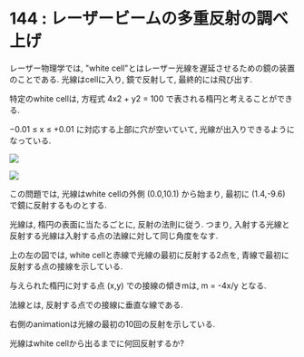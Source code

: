 # 144 : レーザービームの多重反射の調べ上げ

レーザー物理学では, "white cell"とはレーザー光線を遅延させるための鏡の装置のことである. 光線はcellに入り, 鏡で反射して, 最終的には飛び出す.

特定のwhite cellは, 方程式 4x2 + y2 = 100 で表される楕円と考えることができる.

−0.01 ≤ x ≤ +0.01 に対応する上部に穴が空いていて, 光線が出入りできるようになっている.

![](https://projecteuler.net/project/images/p144\_1.png)

![](https://projecteuler.net/project/images/p144\_2.gif)

この問題では, 光線はwhite cellの外側 (0.0,10.1) から始まり, 最初に (1.4,-9.6) で鏡に反射するものとする.

光線は, 楕円の表面に当たるごとに, 反射の法則に従う. つまり, 入射する光線と反射する光線は入射する点の法線に対して同じ角度をなす.

上の左の図では, white cellと赤線で光線の最初に反射する2点を, 青線で最初に反射する点の接線を示している.

与えられた楕円に対する点 (x,y) での接線の傾きmは, m = -4x/y となる.

法線とは, 反射する点での接線に垂直な線である.

右側のanimationは光線の最初の10回の反射を示している.

光線はwhite cellから出るまでに何回反射するか?
